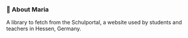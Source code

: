 ### 🎒 About Maria
A library to fetch from the Schulportal, a website used by students and teachers in Hessen, Germany.

